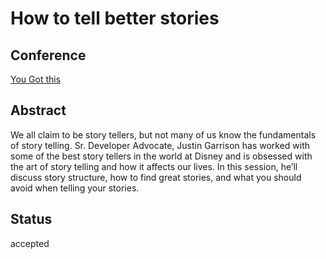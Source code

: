 # How to tell better stories

## Conference
[You Got this](https://yougotthis.io/)

## Abstract
We all claim to be story tellers, but not many of us know the fundamentals of story telling.
Sr. Developer Advocate, Justin Garrison has worked with some of the best story tellers in the world at Disney and is obsessed with the art of story telling and how it affects our lives.
In this session, he’ll discuss story structure, how to find great stories, and what you should avoid when telling your stories.

## Status
accepted
